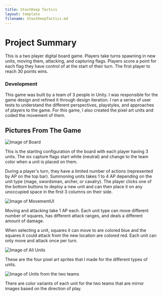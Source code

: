 ```yaml
---
title: StoutKeep Tactics
layout: template
filename: StoutKeepTactics.md
---
```


# Project Summary

This is a two player digital board game. Players take turns spawning in new units, moving them, attacking, 
and capturing flags. Players score a point for each flag they have control of at the start of their turn. 
The first player to reach 30 points wins. 

### Development

This game was built by a team of 3 people in Unity. I was responsible for the game design and refined it 
through design iteration. I ran a series of user tests to understand the different 
perspectives, playstyles, and approaches
of players to the game. For this game, I also created the pixel art units and coded the movement of them.


## Pictures From The Game

![Image of Board](https://loganthatcher.com/images/SKT/Board.png)

This is the starting configuration of the board with each player having 3 units. The six capture flags start white 
(neutral) and change to the team color when a unit is placed on them.

During a player's turn, they have a limited number of actions (represented by AP on the top bar).
Summoning units takes 1 to 4 AP depending on the unit type (mage, swordsman, archer, or cavalry).
The player clicks one of the bottom buttons to deploy a new unit 
and can then place it on any unoccupied space in the first 3 columns on their side.
 

![Image of MovementUI](https://loganthatcher.com/images/SKT/MovementUIBig.jpg)

Moving and attacking take 1 AP each.
Each unit type can move different number of squares, has different attack ranges, and 
deals a different amount of damage.

When selecting a unit, squares it can move to are colored blue and the squares it could attack 
from the new location are colored red.
Each unit can only move and attack once per turn. 

![Image of All Units](https://loganthatcher.com/images/SKT/AllUnits.png)

These are the four pixel art sprites that I made for the different types of units.

![Image of Units from the two teams](https://loganthatcher.com/images/SKT/BothArchers.png)

There are color variants of each unit for the two teams that are mirror images based on the direction of play.
